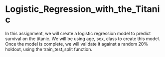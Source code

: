 # Logistic_Regression_with_the_Titanic

In this assignment, we will create a logistic regression model to predict survival on the titanic.  We will be using age, sex, class to create this model.  Once the model is complete, we will validate it against a random 20% holdout, using the train_test_split function.
